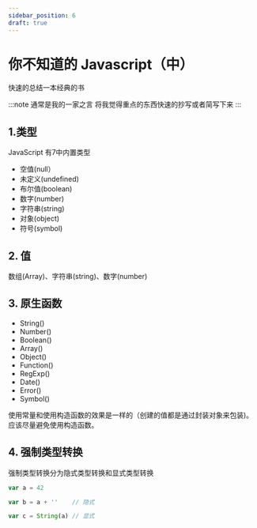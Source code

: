 ```yaml
---
sidebar_position: 6
draft: true
---
```

# 你不知道的 Javascript（中）

快速的总结一本经典的书

:::note 通常是我的一家之言
将我觉得重点的东西快速的抄写或者简写下来
:::
## 1.类型

JavaScript 有7中内置类型

* 空值(null）
* 未定义(undefined)
* 布尔值(boolean)
* 数字(number)
* 字符串(string)
* 对象(object)
* 符号(symbol)

## 2. 值

数组(Array)、字符串(string)、数字(number)


## 3. 原生函数

* String()
* Number()
* Boolean()
* Array()
* Object()
* Function()
* RegExp()
* Date()
* Error()
* Symbol()

使用常量和使用构造函数的效果是一样的（创建的值都是通过封装对象来包装)。应该尽量避免使用构造函数。

## 4. 强制类型转换

强制类型转换分为隐式类型转换和显式类型转换

```js
var a = 42

var b = a + ''    // 隐式

var c = String(a) // 显式
```